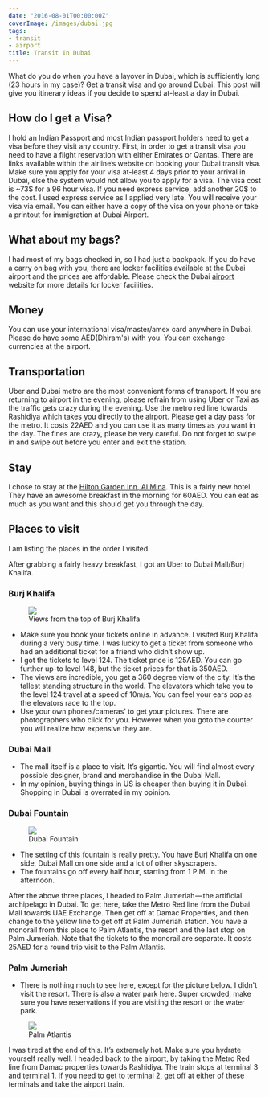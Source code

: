 ```yaml
---
date: "2016-08-01T00:00:00Z"
coverImage: /images/dubai.jpg
tags:
- transit
- airport
title: Transit In Dubai
---
```


What do you do when you have a layover in Dubai, which is sufficiently long (23 hours in my case)? Get a transit visa and go around Dubai. This post will give you itinerary ideas if you decide to spend at-least a day in Dubai.

## How do I get a Visa?
I hold an Indian Passport and most Indian passport holders need to get a visa before they visit any country.
First, in order to get a transit visa you need to have a flight reservation with either Emirates or Qantas.
There are links available within the airline’s website on booking your Dubai transit visa.
Make sure you apply for your visa at-least 4 days prior to your arrival in Dubai, else the system would not allow you to apply for a visa.
The visa cost is ~73$ for a 96 hour visa. If you need express service, add another 20$ to the cost.
I used express service as I applied very late. You will receive your visa via email.
You can either have a copy of the visa on your phone or take a printout for immigration at Dubai Airport.

## What about my bags?
I had most of my bags checked in, so I had just a backpack. If you do have a carry on bag with you, there are locker facilities available at the Dubai airport and the prices are affordable.
Please check the Dubai [airport](http://www.dubaiairports.ae) website for more details for locker facilities.

## Money
You can use your international visa/master/amex card anywhere in Dubai. Please do have some AED(Dhiram's) with you. You can exchange currencies at the airport.

## Transportation
Uber and Dubai metro are the most convenient forms of transport. If you are returning to airport in the evening, please refrain from using Uber or Taxi as the traffic gets crazy during the evening.
Use the metro red line towards Rashidiya which takes you directly to the airport. Please get a day pass for the metro. It costs 22AED and you can use it as many times as you want in the day.
The fines are crazy, please be very careful. Do not forget to swipe in and swipe out before you enter and exit the station.

## Stay
I chose to stay at the [Hilton Garden Inn, Al Mina](http://hiltongardeninn3.hilton.com/en/hotels/uae/hilton-garden-inn-dubai-al-mina-DXBAMGI/index.html). This is a fairly new hotel. They have an awesome breakfast in the morning for 60AED.
You can eat as much as you want and this should get you through the day.

## Places to visit
I am listing the places in the order I visited.

After grabbing a fairly heavy breakfast, I got an Uber to Dubai Mall/Burj Khalifa.

### Burj Khalifa

<figure>
	<img src="/images/burj_khalifa.jpg">
	<figcaption class="align-center">Views from the top of Burj Khalifa</figcaption>
</figure>

* Make sure you book your tickets online in advance. I visited Burj Khalifa during a very busy time. I was lucky to get a ticket from someone who had an additional ticket for a friend who didn’t show up.
* I got the tickets to level 124. The ticket price is 125AED. You can go further up-to level 148, but the ticket prices for that is 350AED.
* The views are incredible, you get a 360 degree view of the city. It’s the tallest standing structure in the world. The elevators which take you to the level 124 travel at a speed of 10m/s. You can feel your ears pop as the elevators race to the top.
* Use your own phones/cameras’ to get your pictures. There are photographers who click for you. However when you goto the counter you will realize how expensive they are.

### Dubai Mall

* The mall itself is a place to visit. It’s gigantic. You will find almost every possible designer, brand and merchandise in the Dubai Mall.
* In my opinion, buying things in US is cheaper than buying it in Dubai. Shopping in Dubai is overrated in my opinion.

### Dubai Fountain

<figure>
	<img src="/images/dubai_fountain.jpg">
	<figcaption class="align-center">Dubai Fountain</figcaption>
</figure>

* The setting of this fountain is really pretty. You have Burj Khalifa on one side, Dubai Mall on one side and a lot of other skyscrapers.
* The fountains go off every half hour, starting from 1 P.M. in the afternoon.

After the above three places, I headed to Palm Jumeriah — the artificial archipelago in Dubai. To get here, take the Metro Red line from the Dubai Mall towards UAE Exchange. Then get off at Damac Properties, and then change to the yellow line to get off at Palm Jumeriah station. You have a monorail from this place to Palm Atlantis, the resort and the last stop on Palm Jumeriah. Note that the tickets to the monorail are separate. It costs 25AED for a round trip visit to the Palm Atlantis.

### Palm Jumeriah
* There is nothing much to see here, except for the picture below. I didn't visit the resort. There is also a water park here. Super crowded, make sure you have reservations if you are visiting the resort or the water park.

<figure>
	<img src="/images/palm_jumeriah.jpg">
	<figcaption class="align-center">Palm Atlantis</figcaption>
</figure>

I was tired at the end of this. It’s extremely hot. Make sure you hydrate yourself really well.
I headed back to the airport, by taking the Metro Red line from Damac properties towards Rashidiya. The train stops at terminal 3 and terminal 1. If you need to get to terminal 2, get off at either of these terminals and take the airport train.

